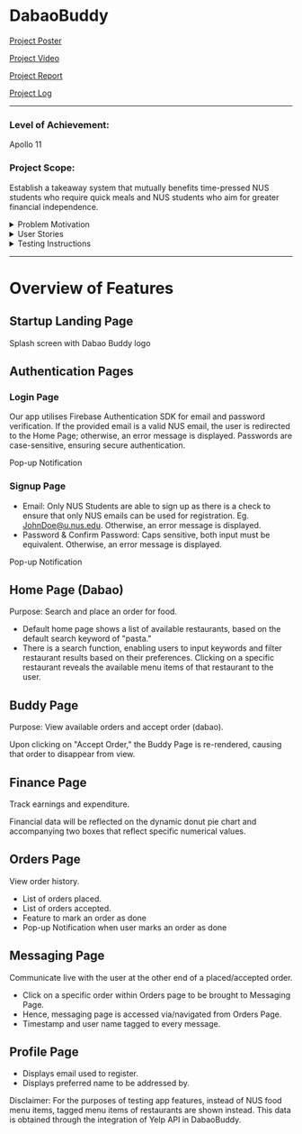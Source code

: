 # DabaoBuddy

[Project Poster](https://drive.google.com/file/d/1RI9s0aSEmzOZDy1GF3sfXYO1nZkH6nYa/view)

[Project Video](https://drive.google.com/file/d/1ppKNNM8FqufivP9MfUZqDR3-ZQsmsyn9/view)

[Project Report](https://docs.google.com/document/d/132meZLwkp9i0_rPOYy8ekMwSC7W39CLt5qaOEGl8-UQ/edit)

[Project Log](https://docs.google.com/spreadsheets/d/1v6nRypsq30viSB18fagijehkkoAgrSnH8kn1lzVSbrM/edit#gid=0)
<hr>

<h3>Level of Achievement: </h3> Apollo 11

<h3>Project Scope: </h3>

Establish a takeaway system that mutually benefits time-pressed NUS students who require quick meals and NUS students who aim for greater financial independence.
<details>
  <summary>Problem Motivation</summary>
  <p>
    
  As undergraduates mature and become more independent, they seek ways to finance their expenses. This desire for financial independence can stem from a need to gain valuable life skills, reach personal goals, or simply take control of their lives especially. Ultimately, funding their own expenses empowers undergraduates to pursue their aspirations without being dependent on others as they enter a new phase of their lives.

Furthermore, some students may struggle to find the time to eat, let alone wait in line for food, as they hurry from one tutorial or lecture to another. As a result, students skipping their meals has become an unfortunate phenomenon.

Therefore, we are motivated to find a solution that meets the needs of both parties - the time-pressed students who need to eat quickly and the student helpers who seek to be more financially independent, as this is a common issue faced by students in NUS.

Aim:
We are trying to come up with a solution that will accomplish two goals at once. Students who are short on time should have a platform to order food and have it affordably delivered to them by their peers. Given the large student population, we can leverage this by allowing student helpers to deliver meals from their current dining location to their next destination, since it would be convenient for them.

With that, our solution seeks to bridge the gap in the needs of both parties aforementioned.
    
  </p>
</details>
<details>
  
  <summary>User Stories</summary>
  
  <ol>
    <br>
    <li>As a student who has to rush between classes, I want to be able to get my meals without wasting time queuing for food, especially during peak periods. I do not mind paying a small fee to get it delivered at my convenience.</li>
    <br>
    <li>As a student helper who is already queuing for food for myself, I would not mind buying an extra portion or two if I can earn some cash in the process. I have unfortunately found myself fitting into the stereotype of “broke uni kid”.</li>
     <br>
    <li>As a student who has to rush between classes, I want to be able to make an informed decision about which stall I should order my food from. Hence a system that optimises decision making (based on individual food preferences, real-time data on waiting times etc) would be beneficial.</li>   
     <br>
    <li>As a student ordering food, I would like to be given options to choose from campus-wide. </li>   
     <br>
    <li>As a stall owner, I want to diversify my income stream, increasing my total revenue by being able to accommodate both in-real-life, pick-up and delivery orders.</li>   
  </ol>
</details>
<details>
  <summary>Testing Instructions</summary>
  <ol>
    <li>Create a folder.</li>
    <li>Open a source-code editor (e.g., Visual Studio Code).</li>
    <li>Open the terminal in the text editor.</li>
    <li>Change the working directory to the folder created in step 1.</li>
    <li>
      Type the following command in the terminal:
      <code>git clone https://github.com/elizabethrakhibaby/DabaoBuddy.git</code>
      <ol type="a">
        <li>
          If you encounter the error message "The 'git' command requires the command line developer tools," type the following command in the terminal:
          <code>xcodebuild -runFirstLaunch</code>
        </li>
        <li>Wait for the installation to complete.</li>
        <li>Type the following command in the terminal:
          <code>git clone https://github.com/elizabethrakhibaby/DabaoBuddy.git</code>
        </li>
      </ol>
    </li>
    <li>Type the following command in the terminal: <code>cd DabaoBuddy</code>.</li>
    <li>To view all the files, type the following command in the terminal: <code>code .</code></li>
    <li>
      Type the following command in the terminal: <code>npm install</code>
      <ol type="a">
        <li>
          If you encounter the error message "zsh: command not found: npm," you need to install Node.js before proceeding.
          <ol>
            <li>Visit the official Node.js website (https://nodejs.org) and install the LTS version.</li>
            <li>Download the appropriate installer for your operating system, run the installer, and follow the instructions to complete the installation.</li>
            <li>After the installation is complete, type the following command in the terminal: <code>npm install</code></li>
          </ol>
        </li>
      </ol>
    </li>
    <li>Wait for the installation to complete.</li>
    <li>Type the following command in the terminal: <code>npm start</code>.</li>
    <li>Step 9 will cause a QR code to be generated inside the terminal.</li>
    <li>Download the "Expo Go" app on your personal mobile device.</li>
    <li>
      Scan the QR code (Ensure that Wi-Fi connected on both the computer and mobile device is the same).
    </li>
    <li>Open the "Expo Go" app to try out our application.</li>
  </ol>
</details>
<hr>

# Overview of Features

## Startup Landing Page
Splash screen with Dabao Buddy logo

## Authentication Pages
### Login Page
Our app utilises Firebase Authentication SDK for email and password verification. If the provided email is a valid NUS email, the user is redirected to the Home Page; otherwise, an error message is displayed. Passwords are case-sensitive, ensuring secure authentication.

Pop-up Notification

### Signup Page
- Email: Only NUS Students are able to sign up as there is a check to ensure that only NUS emails can be used for registration. Eg. JohnDoe@u.nus.edu. Otherwise, an error message is displayed.
- Password & Confirm Password: Caps sensitive, both input must be equivalent. Otherwise, an error message is displayed.

Pop-up Notification

## Home Page (Dabao)
Purpose: Search and place an order for food.

- Default home page shows a list of available restaurants, based on the default search keyword of "pasta."
- There is a search function, enabling users to input keywords and filter restaurant results based on their preferences. Clicking on a specific restaurant reveals the available menu items of that restaurant to the user.

## Buddy Page
Purpose: View available orders and accept order (dabao).

Upon clicking on "Accept Order," the Buddy Page is re-rendered, causing that order to disappear from view.

## Finance Page
Track earnings and expenditure.

Financial data will be reflected on the dynamic donut pie chart and accompanying two boxes that reflect specific numerical values.

## Orders Page
View order history.

- List of orders placed.
- List of orders accepted.
- Feature to mark an order as done
- Pop-up Notification when user marks an order as done

## Messaging Page
Communicate live with the user at the other end of a placed/accepted order.

- Click on a specific order within Orders page to be brought to Messaging Page.
- Hence, messaging page is accessed via/navigated from Orders Page.
- Timestamp and user name tagged to every message.

## Profile Page
- Displays email used to register.
- Displays preferred name to be addressed by.


Disclaimer: For the purposes of testing app features, instead of NUS food menu items, tagged menu items of restaurants are shown instead. This data is obtained through the integration of Yelp API in DabaoBuddy. 







